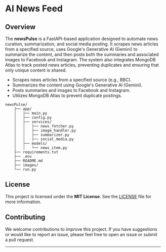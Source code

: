 # **AI News Feed**

## Overview

The **newsPulse** is a FastAPI-based application designed to automate news curation, summarization, and social media posting. It scrapes news articles from a specified source, uses Google's Generative AI (Gemini) to summarize the content, and then posts both the summaries and associated images to Facebook and Instagram. The system also integrates MongoDB Atlas to track posted news articles, preventing duplicates and ensuring that only unique content is shared.

- Scrapes news articles from a specified source (e.g., BBC).
- Summarizes the content using Google's Generative AI (Gemini).
- Posts summaries and images to Facebook and Instagram.
- Utilizes MongoDB Atlas to prevent duplicate postings.

```
newsPulse/
    ├── app/
    │   ├── main.py
    │   ├── config.py               
    │   ├── services/
    │   │   ├── news_fetcher.py      
    │   │   ├── image_handler.py     
    │   │   ├── summarizer.py    
    │   │   ├── social_media.py     
    │   ├── models/
    │   │   └── news_item.py       
    ├── requirements.txt           
    ├── .env                       
    ├── README.md                
    ├── images/                   
    └── run.py                   
```

## License

This project is licensed under the **MIT License**. See the [LICENSE](LICENSE) file for more information.

## Contributing

We welcome contributions to improve this project. If you have suggestions or would like to report an issue, please feel free to open an issue or submit a pull request.

---
